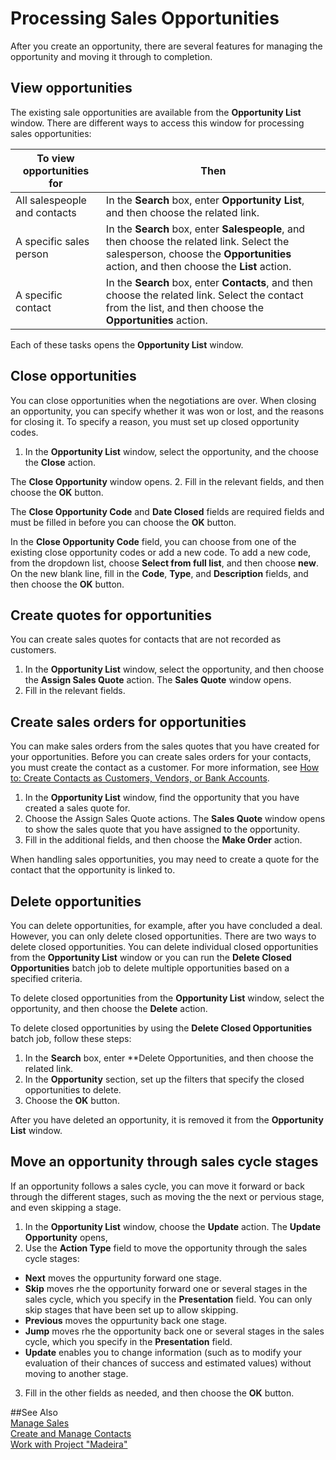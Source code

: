 <properties pageTitle="Processing Sales Opportunities | Project “Madeira”" 
    description="Describes the process for sales opportunities in Project “Madeira”" 
    services="" 
    documentationCenter="Madeira"
    authors="jswymer"/>
    
# Processing Sales Opportunities
After you create an opportunity, there are several features for managing the opportunity and moving it through to completion.

## View opportunities
The existing sale opportunities are available from the **Opportunity List** window. There are different ways to access this window for processing sales opportunities:

|To view opportunities for |Then |
|--------------------------|-----|
|All salespeople and contacts|In the **Search** box, enter **Opportunity List**, and then choose the related link.|
|A specific sales person|In the **Search** box, enter **Salespeople**, and then choose the related link. Select the salesperson, choose the **Opportunities** action, and then choose the **List** action.|
|A specific contact|In the **Search** box, enter **Contacts**, and then choose the related link. Select the contact from the list, and then choose the **Opportunities** action.|

Each of these tasks opens the **Opportunity List** window.

## Close opportunities
You can close opportunities when the negotiations are over. When closing an opportunity, you can specify whether it was won or lost, and the reasons for closing it. To specify a reason, you must set up closed opportunity codes.

1. In the **Opportunity List** window, select the opportunity, and the choose the **Close** action. 

  The **Close Opportunity** window opens.
2. Fill in the relevant fields, and then choose the **OK** button.

  The **Close Opportunity Code** and **Date Closed** fields are required fields and must be filled in before you can choose the **OK** button.
  
  In the **Close Opportunity Code** field, you can choose from one of the existing close opportunity codes or add a new code. To add a new code, from the dropdown list, choose **Select from full list**, and then choose **new**. On the new blank line, fill in the **Code**, **Type**, and **Description** fields, and then choose the **OK** button.
  
## Create quotes for opportunities
You can create sales quotes for contacts that are not recorded as customers.
 
1. In the **Opportunity List** window, select the opportunity, and then choose the **Assign Sales Quote** action. The **Sales Quote** window opens.
2. Fill in the relevant fields.

## Create sales orders for opportunities
You can make sales orders from the sales quotes that you have created for your opportunities. Before you can create sales orders for your contacts, you must create the contact as a customer. For more information, see [How to: Create Contacts as Customers, Vendors, or Bank Accounts](marketing-how-create-new-contacts-customers-vendors-bank-accounts.md).

1. In the **Opportunity List** window, find the opportunity that you have created a sales quote for.
2. Choose the Assign Sales Quote actions. The **Sales Quote** window opens to show the sales quote that you have assigned to the opportunity.
3. Fill in the additional fields, and then choose the **Make Order** action.

When handling sales opportunities, you may need to create a quote for the contact that the opportunity is linked to.

## Delete opportunities
You can delete opportunities, for example, after you have concluded a deal. However, you can only delete closed opportunities. There are two ways to delete closed opportunities. You can delete individual closed opportunities from the **Opportunity List** window or you can run the **Delete Closed Opportunities** batch job to delete multiple opportunities based on a specified criteria.

To delete closed opportunities from the **Opportunity List** window, select the opportunity, and then choose the **Delete** action. 

To delete closed opportunities by using the **Delete Closed Opportunities** batch job, follow these steps:

1. In the **Search** box, enter **Delete Opportunities, and then choose the related link.
2. In the **Opportunity** section, set up the filters that specify the closed opportunities to delete.
3. Choose the **OK** button.

After you have deleted an opportunity, it is removed it from the **Opportunity List** window.

## Move an opportunity through sales cycle stages
If an opportunity follows a sales cycle, you can move it forward or back through the different stages, such as moving the the next or pervious stage, and even skipping a stage.

1. In the **Opportunity List** window, choose the **Update** action. The **Update Opportunity** opens,
2. Use the **Action Type** field to move the opportunity through the sales cycle stages:
  * **Next** moves the oppurtunity forward one stage.
  * **Skip** moves rhe the opportunity forward one or several stages in the sales cycle, which you specify in the **Presentation** field. You can only skip stages that have been set up to allow skipping. 
  * **Previous** moves the oppurtunity back one stage.
  * **Jump** moves rhe the opportunity back one or several stages in the sales cycle, which you specify in the **Presentation** field.
  * **Update** enables you to change information (such as to modify your evaluation of their chances of success and estimated values) without moving to another stage.
3. Fill in the other fields as needed, and then choose the **OK** button.
 
##See Also  
[Manage Sales](sales-manage-sales.md)  
[Create and Manage Contacts](marketing-contacts.md)  
[Work with Project "Madeira"](ui-work-product.md)

